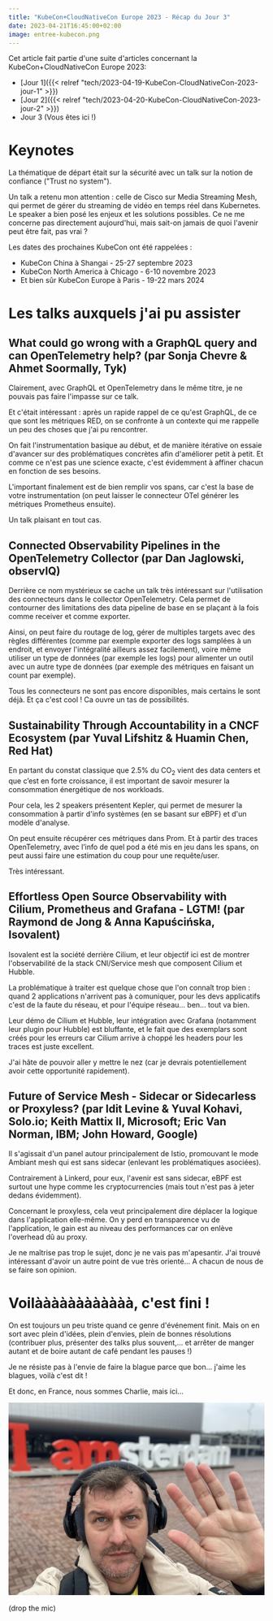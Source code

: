 ```yaml
---
title: "KubeCon+CloudNativeCon Europe 2023 - Récap du Jour 3"
date: 2023-04-21T16:45:00+02:00
image: entree-kubecon.png
---
```


Cet article fait partie d'une suite d'articles concernant la KubeCon+CloudNativeCon Europe 2023:
* [Jour 1]({{< relref "tech/2023-04-19-KubeCon-CloudNativeCon-2023-jour-1" >}})
* [Jour 2]({{< relref "tech/2023-04-20-KubeCon-CloudNativeCon-2023-jour-2" >}})
* Jour 3 (Vous êtes ici !)

# Keynotes

La thématique de départ était sur la sécurité avec un talk sur la notion de confiance ("Trust no system").

Un talk a retenu mon attention : celle de Cisco sur Media Streaming Mesh, qui permet de gérer du streaming de vidéo en temps réel 
dans Kubernetes. Le speaker a bien posé les enjeux et les solutions possibles. Ce ne me concerne pas directement aujourd'hui, 
mais sait-on jamais de quoi l'avenir peut être fait, pas vrai ?

Les dates des prochaines KubeCon ont été rappelées :

* KubeCon China à Shangai - 25-27 septembre 2023
* KubeCon North America à Chicago - 6-10 novembre 2023
* Et bien sûr KubeCon Europe à Paris - 19-22 mars 2024

# Les talks auxquels j'ai pu assister

## What could go wrong with a GraphQL query and can OpenTelemetry help? (par Sonja Chevre & Ahmet Soormally, Tyk)

Clairement, avec GraphQL et OpenTelemetry dans le même titre, je ne pouvais pas faire l'impasse sur ce talk.

Et c'était intéressant : après un rapide rappel de ce qu'est GraphQL, de ce que sont les métriques RED, on se confronte à un contexte
qui me rappelle un peu des choses que j'ai pu rencontrer.

On fait l'instrumentation basique au début, et de manière itérative on essaie d'avancer sur des problématiques concrètes afin d'améliorer
petit à petit. Et comme ce n'est pas une science exacte, c'est évidemment à affiner chacun en fonction de ses besoins.

L'important finalement est de bien remplir vos spans, car c'est la base de votre instrumentation (on peut laisser le connecteur OTel générer les métriques Prometheus ensuite).

Un talk plaisant en tout cas.

## Connected Observability Pipelines in the OpenTelemetry Collector (par Dan Jaglowski, observIQ)

Derrière ce nom mystérieux se cache un talk très intéressant sur l'utilisation des connecteurs dans le collector OpenTelemetry. Cela permet de contourner des limitations des data pipeline de base en se plaçant à la fois comme receiver et comme exporter.

Ainsi, on peut faire du routage de log, gérer de multiples targets avec des règles différentes (comme par exemple exporter des logs samplées à un endroit, et envoyer l'intégralité ailleurs assez facilement), voire même utiliser un type de données (par exemple les logs) pour alimenter un outil avec un autre type de données (par exemple des métriques en faisant un count par exemple).

Tous les connecteurs ne sont pas encore disponibles, mais certains le sont déjà. Et ça c'est cool ! Ca ouvre un tas de possibilités.

## Sustainability Through Accountability in a CNCF Ecosystem (par Yuval Lifshitz & Huamin Chen, Red Hat)

En partant du constat classique que 2.5% du CO<sub>2</sub> vient des data centers et que c’est en forte croissance, il est important de savoir mesurer la consommation énergétique de nos workloads.

Pour cela, les 2 speakers présentent Kepler, qui permet de mesurer la consommation à partir d'info systèmes (en se basant sur eBPF) et d'un modèle d'analyse.

On peut ensuite récupérer ces métriques dans Prom. Et à partir des traces OpenTelemetry, avec l’info de quel pod a été mis en jeu dans les spans, on peut aussi faire une estimation du coup pour une requête/user.

Très intéressant.

## Effortless Open Source Observability with Cilium, Prometheus and Grafana - LGTM! (par Raymond de Jong & Anna Kapuścińska, Isovalent)

Isovalent est la société derrière Cilium, et leur objectif ici est de montrer l'observabilité de la stack CNI/Service mesh que composent Cilium et Hubble.

La problématique à traiter est quelque chose que l'on connaît trop bien : quand 2 applications n'arrivent pas à comuniquer, pour les devs applicatifs c'est de la faute du réseau, et pour l'équipe réseau... ben... tout va bien.

Leur démo de Cilium et Hubble, leur intégration avec Grafana (notamment leur plugin pour Hubble) est bluffante, et le fait que des exemplars sont créés pour les erreurs car Cilium arrive à choppé les headers pour les traces est juste excellent.

J'ai hâte de pouvoir aller y mettre le nez (car je devrais potentiellement avoir cette opportunité rapidement).

## Future of Service Mesh - Sidecar or Sidecarless or Proxyless? (par Idit Levine & Yuval Kohavi, Solo.io; Keith Mattix II, Microsoft; Eric Van Norman, IBM; John Howard, Google)

Il s'agissait d'un panel autour principalement de Istio, promouvant le mode Ambiant mesh qui est sans sidecar (enlevant les problématiques asociées).

Contrairement à Linkerd, pour eux, l'avenir est sans sidecar, eBPF est surtout une hype comme les cryptocurrencies (mais tout n'est pas à jeter dedans évidemment).

Concernant le proxyless, cela veut principalement dire déplacer la logique dans l'application elle-même. On y perd en transparence vu de l'application, le gain est au niveau des performances car on enlève l'overhead dû au proxy.

Je ne maîtrise pas trop le sujet, donc je ne vais pas m'apesantir. J'ai trouvé intéressant d'avoir un autre point de vue très orienté... A chacun de nous de se faire son opinion.

# Voilàààààààààààà, c'est fini !

On est toujours un peu triste quand ce genre d'événement finit. Mais on en sort avec plein d'idées, plein d'envies, plein de bonnes résolutions (contribuer plus, présenter des talks plus souvent,... et arrêter de manger autant et de boire autant de café pendant les pauses !)

Je ne résiste pas à l'envie de faire la blague parce que bon... j'aime les blagues, voilà c'est dit !

Et donc, en France, nous sommes Charlie, mais ici...

![I amsterdam](bye-i-amsterdam.png)

(drop the mic)